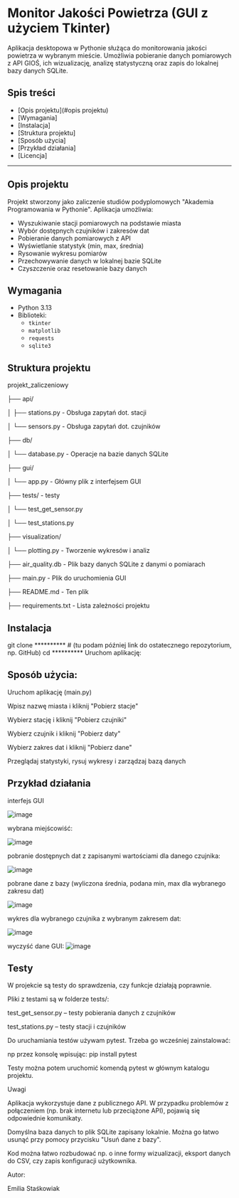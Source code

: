 # Monitor Jakości Powietrza (GUI z użyciem Tkinter)

Aplikacja desktopowa w Pythonie służąca do monitorowania jakości powietrza w wybranym mieście. Umożliwia pobieranie danych pomiarowych z API GIOŚ, ich wizualizację, analizę statystyczną oraz zapis do lokalnej bazy danych SQLite.

## Spis treści

- [Opis projektu](#opis projektu)
- [Wymagania]
- [Instalacja]
- [Struktura projektu]
- [Sposób użycia]
- [Przykład działania]
- [Licencja]

---

## Opis projektu

Projekt stworzony jako zaliczenie studiów podyplomowych "Akademia Programowania w Pythonie". 
Aplikacja umożliwia:

- Wyszukiwanie stacji pomiarowych na podstawie miasta
- Wybór dostępnych czujników i zakresów dat
- Pobieranie danych pomiarowych z API
- Wyświetlanie statystyk (min, max, średnia)
- Rysowanie wykresu pomiarów
- Przechowywanie danych w lokalnej bazie SQLite
- Czyszczenie oraz resetowanie bazy danych

## Wymagania

- Python 3.13
- Biblioteki:
  - `tkinter`
  - `matplotlib`
  - `requests` 
  - `sqlite3`



## Struktura projektu

projekt_zaliczeniowy

├── api/

│   ├── stations.py         - Obsługa zapytań dot. stacji

│   └── sensors.py          - Obsługa zapytań dot. czujników

├── db/

│   └── database.py         - Operacje na bazie danych SQLite

├── gui/

│   └── app.py              - Główny plik z interfejsem GUI

├── tests/                  - testy

│   └── test_get_sensor.py         

│   └── test_stations.py        

├── visualization/

│   └── plotting.py         - Tworzenie wykresów i analiz

├── air_quality.db          - Plik bazy danych SQLite z danymi o pomiarach

├── main.py                 - Plik do uruchomienia GUI

├── README.md               - Ten plik

├── requirements.txt        - Lista zależności projektu



## Instalacja
git clone ********** # (tu podam później link do ostatecznego repozytorium, np. GitHub)
cd **********
Uruchom aplikację:



## Sposób użycia:

Uruchom aplikację (main.py)

Wpisz nazwę miasta i kliknij "Pobierz stacje"

Wybierz stację i kliknij "Pobierz czujniki"

Wybierz czujnik i kliknij "Pobierz daty"

Wybierz zakres dat i kliknij "Pobierz dane"

Przeglądaj statystyki, rysuj wykresy i zarządzaj bazą danych




## Przykład działania

interfejs GUI

![image](https://github.com/user-attachments/assets/751a4d7e-5af3-41c6-81e5-8fd08058b6f8)

wybrana miejścowiść:

![image](https://github.com/user-attachments/assets/8020af24-9ac4-41b2-bad9-a2861720514c)


pobranie dostępnych dat z zapisanymi wartościami dla danego czujnika:

![image](https://github.com/user-attachments/assets/45bc5fa9-06c0-4239-ac5a-efc3de223321)

pobrane dane z bazy (wyliczona średnia, podana min, max dla wybranego zakresu dat)

![image](https://github.com/user-attachments/assets/0617e0a2-260d-478e-9711-37b897e977a2)


wykres dla wybranego czujnika z wybranym zakresem dat: 

![image](https://github.com/user-attachments/assets/2e310274-3457-4b1f-8afe-22674f0aed67)


wyczyść dane GUI:
![image](https://github.com/user-attachments/assets/678e141c-87b1-4c13-8753-ec7fa4b9bfae)




## Testy

W projekcie są testy do sprawdzenia, czy funkcje działają poprawnie.

Pliki z testami są w folderze tests/:

test_get_sensor.py – testy pobierania danych z czujników

test_stations.py – testy stacji i czujników

Do uruchamiania testów używam pytest. Trzeba go wcześniej zainstalować:

np przez konsolę wpisując: pip install pytest

Testy można potem uruchomić komendą pytest w głównym katalogu projektu.





Uwagi

Aplikacja wykorzystuje dane z publicznego API. W przypadku problemów z połączeniem (np. brak internetu lub przeciążone API), pojawią się odpowiednie komunikaty.

Domyślna baza danych to plik SQLite zapisany lokalnie. Można go łatwo usunąć przy pomocy przycisku "Usuń dane z bazy".

Kod można łatwo rozbudować np. o inne formy wizualizacji, eksport danych do CSV, czy zapis konfiguracji użytkownika.


Autor:

Emilia Staśkowiak
